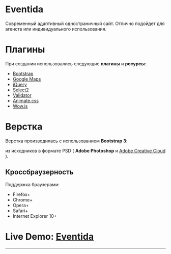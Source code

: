 # Eventida

Современный адаптивный одностраничный сайт. Отлично подойдет для агенств или индивидуального использования.

# Плагины

При создании использовались следующие **плагины** и **ресурсы**:

* [Bootstrap][1]
* [Google Maps][2]
* [jQuery][3]
* [Select2][4]
* [Validator][5]
* [Animate.css][6]
* [Wow.js][7]

# Верстка

Верстка производилась с использованием **Bootstrap 3**:

из исходников в формате PSD ( **Adobe Photoshop** и [Adobe Creative Cloud][9] ).

## Кроссбраузерность

Поддержка браузерами:

* Firefox+
* Chrome+
* Opera+
* Safari+
* Internet Explorer 10+

# Live Demo: [Eventida][10]

***
[1]: http://getbootstrap.com "Bootstrap"
[2]: https://developers.google.com/maps/documentation/javascript/ "Google Maps"
[3]: https://jquery.com "jQuery"
[4]: https://select2.github.io "Select2"
[5]: http://1000hz.github.io/bootstrap-validator/ "Validator"
[6]: https://daneden.github.io/animate.css/ "Animate.css"
[7]: https://wowjs.uk "Wow.js"
[9]: https://assets.adobe.com/ "Adobe Creative Cloud"
[10]: https://gearmobile.github.io/eventida/ "Eventida"


